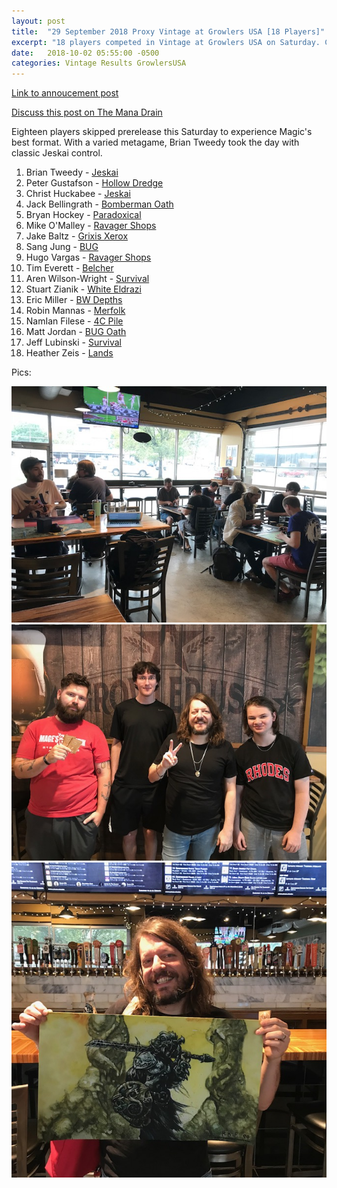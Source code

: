 ```yaml
---
layout: post
title:  "29 September 2018 Proxy Vintage at Growlers USA [18 Players]"
excerpt: "18 players competed in Vintage at Growlers USA on Saturday. Check out the results!"
date:   2018-10-02 05:55:00 -0500
categories: Vintage Results GrowlersUSA
---
```


[Link to annoucement post](http://themanadrain.com/topic/2130/9-29-18-romancing-the-stones-proxy-vintage-austin-tx)

[Discuss this post on The Mana Drain](http://themanadrain.com/topic/2172/29-september-2018-romancing-the-stones-7-18-players-in-austin-tx)

Eighteen players skipped prerelease this Saturday to experience Magic's best format. With a varied metagame, Brian Tweedy took the day with classic Jeskai control.

1. Brian Tweedy - [Jeskai](/assets/images/2018-09-29/deck-1.jpg)
2. Peter Gustafson - [Hollow Dredge](/assets/images/2018-09-29/deck-2.jpg)
3. Christ Huckabee - [Jeskai](/assets/images/2018-09-29/deck-3.jpg)
4. Jack Bellingrath - [Bomberman Oath](/assets/images/2018-09-29/deck-4.jpg)
5. Bryan Hockey - [Paradoxical](/assets/images/2018-09-29/deck-5.jpg)
6. Mike O'Malley - [Ravager Shops](/assets/images/2018-09-29/deck-6.jpg)
7. Jake Baltz - [Grixis Xerox](/assets/images/2018-09-29/deck-7.jpg)
8. Sang Jung - [BUG](/assets/images/2018-09-29/deck-8.jpg)
9. Hugo Vargas - [Ravager Shops](/assets/images/2018-09-29/deck-9.jpg)
10. Tim Everett - [Belcher](/assets/images/2018-09-29/deck-10.jpg)
11. Aren Wilson-Wright - [Survival](/assets/images/2018-09-29/deck-11.jpg)
12. Stuart Zianik - [White Eldrazi](/assets/images/2018-09-29/deck-12.jpg)
13. Eric Miller - [BW Depths](/assets/images/2018-09-29/deck-13.jpg)
14. Robin Mannas - [Merfolk](/assets/images/2018-09-29/deck-14.jpg)
15. NamIan Filese - [4C Pile](/assets/images/2018-09-29/deck-15.jpg)
16. Matt Jordan - [BUG Oath](/assets/images/2018-09-29/deck-16.jpg)
17. Jeff Lubinski - [Survival](/assets/images/2018-09-29/deck-17.jpg)
18. Heather Zeis - [Lands](/assets/images/2018-09-29/deck-18.jpg)


Pics:

![](/assets/images/2018-09-29/1.jpg)
![](/assets/images/2018-09-29/2.jpg)
![](/assets/images/2018-09-29/3.jpg)